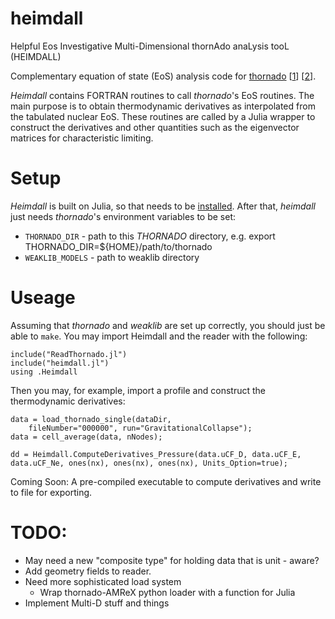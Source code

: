 # heimdall
Helpful Eos Investigative Multi-Dimensional thornAdo anaLysis tooL (HEIMDALL)

Complementary equation of state (EoS) analysis code for [thornado](https://github.com/endeve/thornado) [[1](https://iopscience.iop.org/article/10.1088/1742-6596/1225/1/012014)] [[2](https://trace.tennessee.edu/cgi/viewcontent.cgi?article=3333&context=utk_chanhonoproj)]. 

_Heimdall_ contains FORTRAN routines to call _thornado_'s EoS routines. The main purpose is to obtain thermodynamic derivatives as interpolated from the 
tabulated nuclear EoS. These routines are called by a Julia wrapper to construct the derivatives and other quantities such as the eigenvector matrices for 
characteristic limiting. 

# Setup

_Heimdall_ is built on Julia, so that needs to be [installed](https://julialang.org/downloads/). After that, _heimdall_ just needs 
_thornado_'s environment variables to be set:

* `THORNADO_DIR` - path to this _THORNADO_ directory, e.g. export THORNADO_DIR=${HOME}/path/to/thornado
* `WEAKLIB_MODELS` - path to weaklib directory 

# Useage

Assuming that _thornado_ and _weaklib_ are set up correctly, you should just be able to `make`.
You may import Heimdall and the reader with the following:
```
include("ReadThornado.jl")
include("heimdall.jl")
using .Heimdall
```
Then you may, for example, import a profile and construct the thermodynamic derivatives:
```
data = load_thornado_single(dataDir, 
    fileNumber="000000", run="GravitationalCollapse");
data = cell_average(data, nNodes);

dd = Heimdall.ComputeDerivatives_Pressure(data.uCF_D, data.uCF_E, data.uCF_Ne, ones(nx), ones(nx), ones(nx), Units_Option=true);
```

Coming Soon: A pre-compiled executable to compute derivatives and write to file for exporting.

# TODO:

* May need a new "composite type" for holding data that is unit - aware?
* Add geometry fields to reader.
* Need more sophisticated load system
  * Wrap thornado-AMReX python loader with a function for Julia
* Implement Multi-D stuff and things